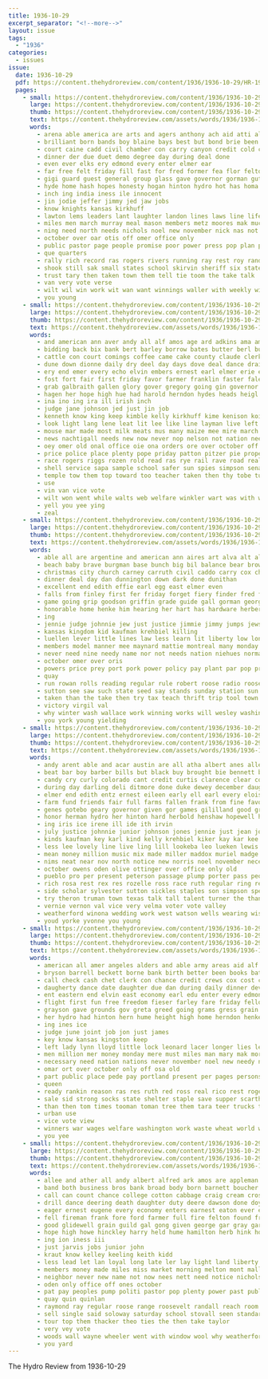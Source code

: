 ```yaml
---
title: 1936-10-29
excerpt_separator: "<!--more-->"
layout: issue
tags:
  - "1936"
categories:
  - issues
issue:
  date: 1936-10-29
  pdf: https://content.thehydroreview.com/content/1936/1936-10-29/HR-1936-10-29.pdf
  pages:
    - small: https://content.thehydroreview.com/content/1936/1936-10-29/small/HR-1936-10-29-01.jpg
      large: https://content.thehydroreview.com/content/1936/1936-10-29/large/HR-1936-10-29-01.jpg
      thumb: https://content.thehydroreview.com/content/1936/1936-10-29/thumbnails/HR-1936-10-29-01.jpg
      text: https://content.thehydroreview.com/assets/words/1936/1936-10-29/HR-1936-10-29-01.txt
      words:
        - arena able america are arts and agers anthony ach aid atti alf all ada alfalfa ady
        - brilliant born bands boy blaine bays best but bond brie been boll belt barney baby broad bag browne barks back bach begin business
        - court caine cadd civil chamber con carry canyon credit cold charles church close class caddo cheer cheon corner comanche county course clerk courts call city crail care college carne citizen
        - dinner der due duet demo degree day during deal done
        - even ever elks ery edmond every enter elmer ear
        - far free felt friday fill fast for fred former fea flor felton forbes farm from full farrington farmer friends found filling fly first finley fil fair force fee
        - gigi guard guest general group glass gave governor gorman guth gene greenfield gal given good greet greed
        - hyde home hash hopes honesty hogan hinton hydro hot has homa herndon honor hands hails had him human homer herbert held hort hens hamilton head harris hour hope hinckley
        - inch ing india iness ile innocent
        - jin jodie jeffer jimmy jed jaw jobs
        - know knights kansas kirkhuff
        - lawton lems leaders lant laughter landon lines laws line life long laughing luellen left law leader lot learned lorie loretta lun
        - miles men march murray meal mason members metz moores mak much man many mom murr may mission most matter monday made mal mouse matters mickey
        - ning need north needs nichols noel new november nick nas not necessary night nee nadine
        - october over oar otis off omer office only
        - public pastor page people promise poor power press pop plan pols present perry president past private proper pol
        - que quarters
        - rally rich record ras rogers rivers running ray rest roy randall room rea ralph ramona ring rode
        - shook still sak small states school skirvin sheriff six state schools subject station stange short strength shows stands sang standing special scarth space seats streets south second service shall speech shown stockman said stand see
        - trust tary then taken town them tell tie toom the take talk
        - van very vote verse
        - wilt wil win work wit wan want winnings waller with weekly william was well wilson way week went weather witty while will welcome whirl worth weatherford wind wish
        - you young
    - small: https://content.thehydroreview.com/content/1936/1936-10-29/small/HR-1936-10-29-02.jpg
      large: https://content.thehydroreview.com/content/1936/1936-10-29/large/HR-1936-10-29-02.jpg
      thumb: https://content.thehydroreview.com/content/1936/1936-10-29/thumbnails/HR-1936-10-29-02.jpg
      text: https://content.thehydroreview.com/assets/words/1936/1936-10-29/HR-1936-10-29-02.txt
      words:
        - and american ann aver andy all alf amos age ard adkins ama amend are acres
        - bidding back bix bank bert barley borrow bates butter berl buy but bixler ben boll barber business ballot bot best been booth bonus baxter bryson board bring bil barney box big bill bacon barts ber bandy burn blaine burden boyd bradley betsy boards bros bunch
        - cattle con court comings coffee came cake county claude clerk company candi crow caddo cay cottier chambers coleman count chilli cast constant cummings cobb charles courts cas city can carver certain corn che come comin
        - dune down dionne daily dry deel day days dove deal dance drain done doe
        - ery end emer every echo elvin embers ernest earl elmer erie egg elk ess emon else edward elf ene enid
        - fost fort fair first friday favor farmer franklin faster fale fuel fare fund fields flower few fay fant figures farm full freeze far from finley fee front farrington fresh favors found for forget frederic
        - grab galbraith gallen glory gover gregory going gin governor gal good grover glidewell given greenfield geary gay gave grates garg george greed garvey
        - hagen her hope high hue had harold herndon hydes heads heigl him hydro has herman hands henshaw human hey heo herbert health hard home hutchinson hildebrand hosey how hyde hammersley hand homer heater hot herb heard hams hair house hinton hour hinckley
        - ina ino ing ira ill irish inch
        - judge jane johnson jed just jin job
        - kenneth know king keep kimble kelly kirkhuff kime kenison koi
        - look light lang lene leat lit lee like line layman live left long large labor let lead lae lents lin landon lorie land late luellen lone
        - mouse mar made most milk meats mus many maize mee mire march mage miller mei mol macks more metz men monday much malt monroe morning mise money man modi matter maybe marland
        - news nachtigall needs new now never nop nelson not nation need night nov necessary november
        - oey omer old onal office oie ona orders ore over october off only
        - price police place plenty pope priday patton pitzer pie proper public pounds pol pay present people pate post peat part person page per pies pao parrish policy plank peace president pede power pepper press pro
        - race rogers riggs rozen rold read ras rye rail rave road real ramona roose res rime records rum roosevelt reer rush rather ready rot ralph reel ridenour
        - shell service sapa sample school safer sun spies simpson senator sheriff stovall saturday styles sane sie see shirley say show sunday sims scott scarth said shown surplus speak slate sae set suit store stuff schuber sans stephens short subject salt sale sam ser seems stove standard special smith sting state soo sime star self supper second sherman speech style strife steady setting station seven
        - temple tow them top toward too teacher taken then thy tobe tum train tie the tae tear try towns than thom thing town
        - use
        - vin van vice vote
        - wilt won went while walts web welfare winkler wart was with warm why weather wells want wool wee wan week worst west way world well warner williams will winter wes wilson withers wil waller
        - yell you yee ying
        - zeal
    - small: https://content.thehydroreview.com/content/1936/1936-10-29/small/HR-1936-10-29-03.jpg
      large: https://content.thehydroreview.com/content/1936/1936-10-29/large/HR-1936-10-29-03.jpg
      thumb: https://content.thehydroreview.com/content/1936/1936-10-29/thumbnails/HR-1936-10-29-03.jpg
      text: https://content.thehydroreview.com/assets/words/1936/1936-10-29/HR-1936-10-29-03.txt
      words:
        - able all are argentine and american ann aires art alva alt allie aver america alf ada
        - beach baby brave burgman base bunch big bil balance bear browne best betsy barrier betty buffalo bush books box billion begin business bixler boucher bill but been barney
        - christmas city church carney carruth civil caddo carry cox choice con cash chose carl certain county court caesar carey can cheap course coffee coleman cleveland cost chief change charles crail come center corn company
        - dinner deal day dan dunnington down dark done dunithan
        - excellent end edith effie earl egg east elmer even
        - falls from finley first fer friday forget fiery finder fred felt farm for ford fine found few fair french free fruits felton
        - game going grip goodson griffin grade guide gall gorman george goodyear gov grain greenwood given gentle
        - honorable home henke him hearing her hart has hardware herbert heart half hobart henry horns horn hot hamilton heard hydro hand harry husbands hinton high had how
        - ing
        - jennie judge johnnie jew just justice jimmie jimmy jumps jews jobs jesus john
        - kansas kingdom kid kaufman krehbiel killing
        - luellen lever little lines law less learn lit liberty low long lloyd lingle landon longer left light lewis lion lips lee lightning like
        - members model manner mee maynard mattie montreal many monday mise mon most master must miss market merry million mash maud missouri more mcalester miller murphy man men merit money
        - never need nine needy name nor not needs nation niehues norman north night november news new notice now
        - october omer over oris
        - powers price prey port pork power policy pay plant par pop pride present pounds pieper profit paper public pro poor plum peoples proper
        - quay
        - run rowan rolls reading regular rule robert roose radio roosevelt reader ralph russel rook record room
        - sutton see saw such state seed say stands sunday station sun slemp seo six sterling sues sovereign salters sen salesman seven schantz swartzendruber set soar stand share score sophia season shall step speak saturday spies start school seal still smith salter said service second shown salary
        - taken than the take then try tax teach thrift trip tool town taylor them till thomas temple thies
        - victory virgil val
        - why winter wash wallace work winning works will wesley washington weeks way wil well wilson west with went william week waste was while write worker wells
        - you york young yielding
    - small: https://content.thehydroreview.com/content/1936/1936-10-29/small/HR-1936-10-29-04.jpg
      large: https://content.thehydroreview.com/content/1936/1936-10-29/large/HR-1936-10-29-04.jpg
      thumb: https://content.thehydroreview.com/content/1936/1936-10-29/thumbnails/HR-1936-10-29-04.jpg
      text: https://content.thehydroreview.com/assets/words/1936/1936-10-29/HR-1936-10-29-04.txt
      words:
        - andy arent able and acar austin are all atha albert anes alle arkansas arnold ani arche alva aster ard appleman angie aun ann akins
        - beat bar boy barber bills but black buy brought bie bennett bride best brown bowers bell been books ben beverly brings baby brother boucher better block bill bridgeport bank boschert browne bil bays board box burden ballot boys business boots betsy bobby belt
        - candy cry curly colorado cant credit curtis clarence clear cope cording colony carney class carol clara crawford church choice cook charlie canton cast crissman clinton cream caddo came claassen coker comes chance cellar close certain call carmen child clair cox collier cousin car claus can come chief cones carl court cecil city con
        - during day darling deli ditmore done duke dewey december daughter director dobbs dark days danger dean daughters dungan duncan don doctor dar dunnington dinner does
        - elmer end edith entz ernest eileen early ell earl every eloise edwards eugene epperly ely eva elsie
        - farm fund friends fair full farms fallen frank from fine favors fort fox frantz first fall fruit florence fritz for folks fred found frost freshman forget froese friday francis few flowers
        - genes gotebo geary governor given gor games gililland good gregg glen glad guess gia general gray gibbs gabe grooms glenna george gave gift game gourd ground glendale gay gene gen
        - honor herman hydro her hinton hard herbold henshaw hopewell had hume how hen held harry harris heard heart hol hazel hor home has hole henke henry hour high him hafer homes harding hair hill hudson housh hatfield hunt house hope howard
        - ing iris ice irene ill ide ith irvin
        - july justice johnnie junior johnson jones jennie just jean johnston joe jim judge jordan jie jack john johnny
        - kinds kaufman key karl kind kelly krehbiel kiker kay kar kee kansas know keep
        - less lee lovely line live ling lill lookeba leo lueken lewis leighton lew lucy love lucile law lehmann lucian lone like let lassiter last leveque lawerence lottie
        - mean money million music mix made miller maddox muriel madge man melba memory mak morning margaret many montgomery means minors merle majors manning must most method moser mound mayme marvin mae more melva monday meyer miss mcbride much mccullock mine might mont moore maude martha marriage
        - nims neat near nov north notice new norris noel november necessary nine not night now ney nore
        - october owens oden olive ottinger over office only old
        - pueblo pro per present peterson passage plump porter pass people pennington president perish pay pullen pitzer phenix peal phoenix pleasant pie pretty presley plan poage profit
        - rich rosa rest rex res rozelle ross race ruth regular ring reynolds rhoades richardson russell roll roy ray ren rowan round real
        - side scholar sylvester sutton sickles staples son simpson special speaks set saw seems start soon swell sill skaggs sermon sells sale smaller soles stare simmons stand smith she sunday standard school sparks shower sales sun saturday service said salad stage scott sons store springfield sito state stange senior santa sophia small seats sick supper such summer see sturgill states six
        - try theron truman town texas talk tall talent turner the than tressie tax tune tommie ting tant toward too them tucker takes tag treasure thiessen
        - vernie vernon val vice very velma voter vote valley
        - weatherford winona wedding work west watson wells wearing wise working ware wilcox willie weeks wear went wife weather will week with wall welborn why well was worthy weldon williams waller wildman whitewater wellborn
        - youd yorke yvonne you young
    - small: https://content.thehydroreview.com/content/1936/1936-10-29/small/HR-1936-10-29-05.jpg
      large: https://content.thehydroreview.com/content/1936/1936-10-29/large/HR-1936-10-29-05.jpg
      thumb: https://content.thehydroreview.com/content/1936/1936-10-29/thumbnails/HR-1936-10-29-05.jpg
      text: https://content.thehydroreview.com/assets/words/1936/1936-10-29/HR-1936-10-29-05.txt
      words:
        - american all amer angeles alders and able army areas aid alf ald ard are adkins ago aims ash america
        - bryson barrell beckett borne bank birth better been books battle big ber beer back buy both blind borrow brings ballew bounds brunt band best bers barney but business billion bring brought brecht bidding
        - call check cash chet clerk con chance credit crews cox cost city can close cummings citizen cary christmas corn candi caddo coach come coast cross care cane county courage class course common carry choice cotton carri came court clash cobb cares cam
        - daugherty dance date daughter due dan during daily dinner devel darko does domes dent dollar don demand dest days delay destiny day danger
        - ent eastern end elvin east economy earl edu enter every edmond enterprise
        - flight first fun free freedom fieser farley fare friday fellow farm fields fill fair fire felt fort farmer far flood for few from favor fall
        - grayson gave grounds gov greta greed going grams gress grain george good game given generous
        - her hydro had hinton hern hume height high home herndon henke husband hold hard hall hopewell half homes house hutchins hundred hurt heart human him has held
        - ing ines ice
        - judge june joint job jon just james
        - key know kansas kingston keep
        - left lady lynn lloyd little lock leonard lacer longer lies less lead laws last life large lou lan living luellen los law landon lord leaders lot loan let lose like level
        - men million mer money monday mere must miles man mary mak more members mar mishan mens miss marines marriage main mobile minor metz mean most metro matter many made may mans methe major means morning
        - necessary need nation nations never november noel new needy nowka not north nover
        - omar ort over october only off osa old
        - part public place pede pay portland present per pages persons ply pot policy pope power pan pro price poli point police private pledge puerto president plenty plant people pair points past plan
        - queen
        - ready rankin reason ras res ruth red ross real rico rest rogers roll roosevelt room riden rout road
        - sale sid strong socks state shelter staple save supper scarth suit schol subject scale set sands saturday sand surplus sumer sock strength sugar said sharper southern sailors say senator second stores schools stand spring south sippl standing such sin speak still soon states standard steady supply shape speech special show street sheriff service skill station school signs shall smith stockton sense she
        - than then tom times tooman toman tree them tara teer trucks thou toll thi take theresa tice talk thomas trend thing ture trom ted tobacco telling the
        - urban use
        - vice vote view
        - winners war wages welfare washington work waste wheat world with west warns wide wish water weatherford wil working went will williams was way want words
        - you yee
    - small: https://content.thehydroreview.com/content/1936/1936-10-29/small/HR-1936-10-29-06.jpg
      large: https://content.thehydroreview.com/content/1936/1936-10-29/large/HR-1936-10-29-06.jpg
      thumb: https://content.thehydroreview.com/content/1936/1936-10-29/thumbnails/HR-1936-10-29-06.jpg
      text: https://content.thehydroreview.com/assets/words/1936/1936-10-29/HR-1936-10-29-06.txt
      words:
        - allee and ather all andy albert alfred ark amos are appleman
        - band both business bros bank broad body born barnett boucher boys brands blue bill brown bollenbach buy best bound blaine binde brought but blaze begin been bishop browne
        - call can count chance college cotton cabbage craig cream crosswhite certain case carl county city choice cleveland carruth cleve corn class church
        - drill dance deering death daughter duty deere dawson done doyle david dise
        - eager ernest eugene every economy enters earnest eaton ever early earl
        - fell fireman frank fore ford farmer full fire felton found friday face fair from fenn fallen for fall fare frost few first front
        - good glidewell grain guild gal gong given george gar gray garvey goes governor gave
        - hope high howe hinckley harry held hume hamilton herb hink homa has har hudelson hatfield him had hazlett henry homer henke her home hard house hinton hydro hiss henshaw hose
        - ing ion iness iii
        - just jarvis jobs junior john
        - kraut know kelley keeling keith kidd
        - less lead let lan loyal long late ler lay light land liberty landon lawrence
        - members money made miles miss market morning melton mont mallo micks mens mil mike man mans marshall may monday mayer main many margaret matthie milton moores men much mckeegan
        - neighbor never new name not now nees nett need notice nichols neighbors numbers night
        - oden only office off ones october
        - pat pay peoples pump politi pastor pop plenty power past public president perle price poll pope present
        - quay quin quinlan
        - raymond ray regular roose range roosevelt randall reach room reno roland richardson
        - sell single said soloway saturday school stovall seen standard special stockton strange still south stove son smith size street soe see stange state slemp smoke service store save sin show schreiner
        - tour top them thacker theo ties the then take taylor
        - very vey vote
        - woods wall wayne wheeler went with window wool why weatherford wells way will welcome weight west was week work
        - you yard
---
```


The Hydro Review from 1936-10-29

<!--more-->

